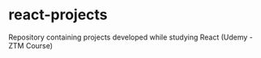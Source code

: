 # react-projects
Repository containing projects developed while studying React (Udemy - ZTM Course)
